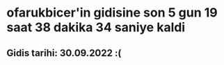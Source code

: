 # ofarukbicer'in gidisine son 5 gun 19 saat 38 dakika 34 saniye kaldi

## Gidis tarihi: 30.09.2022 :(